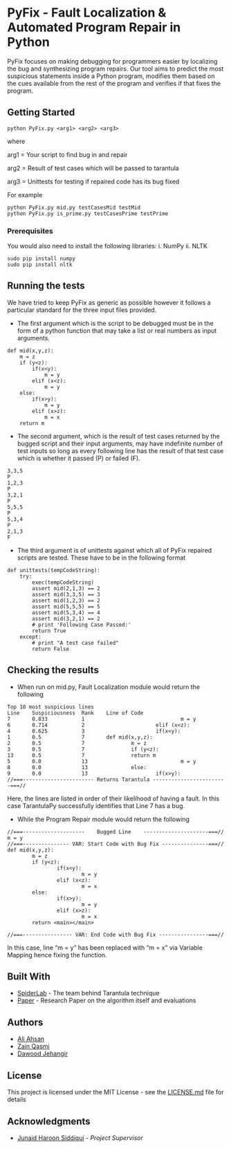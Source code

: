 # PyFix - Fault Localization & Automated Program Repair in Python

PyFix focuses on making debugging for programmers easier by localizing the bug and synthesizing program repairs. Our tool aims to predict the most suspicious statements inside a Python program, modifies them based on the cues available from the rest of the program and verifies if that fixes the program.

## Getting Started

```
python PyFix.py <arg1> <arg2> <arg3>
```
where

arg1 = Your script to find bug in and repair

arg2 = Result of test cases which will be passed to tarantula

arg3 = Unittests for testing if repaired code has its bug fixed

For example
```
python PyFix.py mid.py testCasesMid testMid
python PyFix.py is_prime.py testCasesPrime testPrime
```

### Prerequisites

You would also need to install the following libraries:
i. NumPy
ii. NLTK


```
sudo pip install numpy
sudo pip install nltk
```

## Running the tests

We have tried to keep PyFix as generic as possible however it follows a particular standard for the three input files provided.

* The first argument which is the script to be debugged must be in the form of a python function that may take a list or real numbers as input arguments.

```
def mid(x,y,z):
    m = z
    if (y<z):
        if(x<y):
            m = y
        elif (x<z):
            m = y
    else:
        if(x>y):
            m = y
        elif (x>z):
            m = x
    return m
```

* The second argument, which is the result of test cases returned by the bugged script and their input arguments, may have indefinite number of test inputs so long as every following line has the result of that test case which is whether it passed (P) or failed (F).

```
3,3,5
P
1,2,3
P
3,2,1
P
5,5,5
P
5,3,4
P
2,1,3
F
```

* The third argument is of unittests against which all of PyFix repaired scripts are tested. These have to be in the following format

```
def unittests(tempCodeString):
    try:
        exec(tempCodeString)
        assert mid(2,1,3) == 2
        assert mid(3,3,5) == 3
        assert mid(1,2,3) == 2
        assert mid(5,5,5) == 5
        assert mid(5,3,4) == 4
        assert mid(3,2,1) == 2
        # print 'Following Case Passed:'
        return True
    except:
        # print "A test case failed"
        return False
```


## Checking the results

* When run on mid.py, Fault Localization module would return the following

```
Top 10 most suspicious lines
Line    Suspiciousness  Rank    Line of Code
7       0.833           1                               m = y
6       0.714           2                       elif (x<z):
4       0.625           3                       if(x<y):
1       0.5             7       def mid(x,y,z):
2       0.5             7               m = z
3       0.5             7               if (y<z):
13      0.5             7               return m
5       0.0             13                              m = y
8       0.0             13              else:
9       0.0             13                      if(x>y):
//===----------------------- Returns Tarantula ------------------------===//

```
Here, the lines are listed in order of their likelihood of having a fault. In this case TarantulaPy successfully identifies that Line 7 has a bug.

* While the Program Repair module would return the following

```
//===--------------------    Bugged Line    ---------------------===//
m = y
//===--------------- VAR: Start Code with Bug Fix ---------------===//
def mid(x,y,z):
        m = z
        if (y<z):
                if(x<y):
                        m = y
                elif (x<z):
                        m = x
        else:
                if(x>y):
                        m = y
                elif (x>z):
                        m = x
        return <main></main>

//===---------------- VAR: End Code with Bug Fix ----------------===//
```
In this case, line “m = y” has been replaced with “m = x” via Variable Mapping hence fixing the function.

## Built With

* [SpiderLab](http://spideruci.org/fault-localization/) - The team behind Tarantula technique
* [Paper](http://spideruci.org/papers/jones05.pdf) - Research Paper on the algorithm itself and evaluations



## Authors

* [Ali Ahsan](https://github.com/aliahsan07)
* [Zain Qasmi](https://github.com/ZainQasmi)
* [Dawood Jehangir](https://github.com/dawood-jehangir)

## License

This project is licensed under the MIT License - see the [LICENSE.md](LICENSE.md) file for details


## Acknowledgments

* [Junaid Haroon Siddiqui](https://github.com/jsiddiqui) - *Project Supervisor*